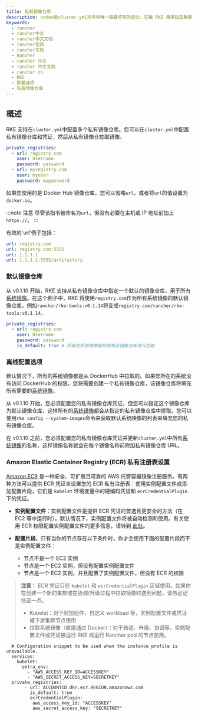 ```yaml
---
title: 私有镜像仓库
description: nodes是cluster.yml文件中唯一需要填写的部分，它被 RKE 用来指定集群节点、用于访问节点的 ssh 凭证以及这些节点在 Kubernetes 集群中的角色。它被 RKE 用来指定集群节点、用于访问节点的 ssh 凭证以及这些节点在 Kubernetes 集群中的角色。
keywords:
  - rancher
  - rancher中文
  - rancher中文文档
  - rancher官网
  - rancher文档
  - Rancher
  - rancher 中文
  - rancher 中文文档
  - rancher cn
  - RKE
  - 配置选项
  - 私有镜像仓库
---
```


## 概述

RKE 支持在`cluster.yml`中配置多个私有镜像仓库。您可以在`cluster.yml`中配置私有镜像仓库和凭证，然后从私有镜像仓拉取镜像。

```yaml
private_registries:
  - url: registry.com
    user: Username
    password: password
  - url: myregistry.com
    user: myuser
    password: mypassword
```

如果您使用的是 Docker Hub 镜像仓库，您可以省略`url`，或者将`url`的值设置为 `docker.io`。

:::note 注意
尽管该指令被命名为`url`，但没有必要在主机或 IP 地址前加上`https://`。
:::

有效的`url'例子包括：

```yaml
url: registry.com
url: registry.com:5555
url: 1.1.1.1
url: 1.1.1.1:5555/artifactory
```

### 默认镜像仓库

从 v0.1.10 开始，RKE 支持从私有镜像仓库中指定一个默认的镜像仓库，用于所有[系统镜像](/docs/rke/config-options/system-images/_index)。在这个例子中，RKE 将使用`registry.com`作为所有系统镜像的默认镜像仓库，例如`rancher/rke-tools:v0.1.14`将变成`registry.com/rancher/rke-tools:v0.1.14`。

```yaml
private_registries:
  - url: registry.com
    user: Username
    password: password
    is_default: true # 所有的系统镜像都将使用该镜像仓库进行拉取
```

### 离线配置选项

默认情况下，所有的系统镜像都是从 DockerHub 中拉取的。如果您所在的系统没有访问 DockerHub 的权限，您将需要创建一个私有镜像仓库，该镜像仓库将填充所有需要的[系统镜像](/docs/rke/config-options/system-images/_index)。

从 v0.1.10 开始，您必须配置您的私有镜像仓库凭证，但您可以指定这个镜像仓库为默认镜像仓库，这样所有的[系统镜像](/docs/rke/config-options/system-images/_index)都会从指定的私有镜像仓库中提取。您可以使用`rke config --system-images`命令来获取默认系统映像的列表来填充您的私有镜像仓库。

在 v0.1.10 之前，您必须配置您的私有镜像仓库凭证并更新`cluster.yml`中所有[系统镜像](/docs/rke/config-options/system-images/_index)的名称，这样镜像名称就会在每个镜像名称前附加私有镜像仓库 URL。

### Amazon Elastic Container Registry (ECR) 私有注册表设置

[Amazon ECR](https://docs.aws.amazon.com/AmazonECR/latest/userguide/what-is-ecr.html) 是一种安全、可扩展且可靠的 AWS 托管容器镜像注册服务。有两种方法可以提供 ECR 凭证来设置您的 ECR 私有注册表：使用实例配置文件或添加配置片段，它们是 `kubelet` 环境变量中的硬编码凭证和 `ecrCredentialPlugin` 下的凭证。

- **实例配置文件**：实例配置文件是提供 ECR 凭证的首选且更安全的方法（在 EC2 等中运行时）。默认情况下，实例配置文件将被自动检测和使用。有关使用 ECR 权限配置实例配置文件的更多信息，请转到 [此处](https://docs.aws.amazon.com/AmazonECR/latest/userguide/security-iam.html)。

- **配置片段**。只有当你的节点存在以下条件时，你才会使用下面的配置片段而不是实例配置文件：

  - 节点不是一个 EC2 实例
  - 节点是一个 EC2 实例，但没有配置实例配置文件
  - 节点是一个 EC2 实例，并且配置了实例配置文件，但没有 ECR 的权限

> **注意：** ECR 凭证只在 `kubelet` 和 `ecrCredentialPlugin` 区域使用。如果你在创建一个新的集群或在协调/升级过程中拉取镜像时遇到问题，请务必记住这一点。
>
> - Kubelet：对于附加组件、自定义 workload 等，实例配置文件或凭证被下游集群节点使用
> - 拉取系统镜像（直接通过 Docker）：对于启动、升级、协调等，实例配置文件或凭证被运行 RKE 或运行 Rancher pod 的节点使用。

```
  # Configuration snippet to be used when the instance profile is unavailable.
  services:
    kubelet:
      extra_env:
        - "AWS_ACCESS_KEY_ID=ACCESSKEY"
        - "AWS_SECRET_ACCESS_KEY=SECRETKEY"
  private_registries:
       - url: ACCOUNTID.dkr.ecr.REGION.amazonaws.com
         is_default: true
         ecrCredentialPlugin: 
          aws_access_key_id: "ACCESSKEY"
          aws_secret_access_key: "SECRETKEY"
``` 
